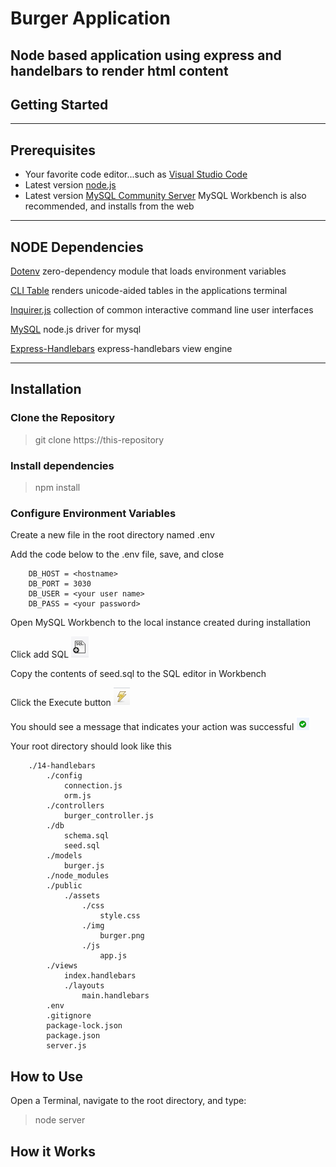 # Burger Application

Node based application using express and handelbars to render html content
---

## Getting Started

---

## Prerequisites

- Your favorite code editor...such as [Visual Studio Code](https://code.visualstudio.com/)
- Latest version [node.js](https://nodejs.org/en/)
- Latest version [MySQL Community Server](https://dev.mysql.com/downloads/) MySQL Workbench is also recommended, and installs from the web

---

## NODE Dependencies

[Dotenv](https://www.npmjs.com/package/dotenv) zero-dependency module that loads environment variables

[CLI Table](https://www.npmjs.com/package/cli-table) renders unicode-aided tables in the applications terminal

[Inquirer.js](https://www.npmjs.com/package/inquirer) collection of common interactive command line user interfaces

[MySQL](https://www.npmjs.com/package/mysql) node.js driver for mysql

[Express-Handlebars](https://www.npmjs.com/package/express-handlebars) express-handlebars view engine

---

## Installation

### Clone the Repository
> git clone https://this-repository

### Install dependencies
  > npm install

### Configure Environment Variables
Create a new file in the root directory named .env

Add the code below to the .env file, save, and close
```
    DB_HOST = <hostname>
    DB_PORT = 3030
    DB_USER = <your user name>
    DB_PASS = <your password>
```
Open MySQL Workbench to the local instance created during installation

Click add SQL ![alt](https://github.com/chaosZeroFive/14-handlebars/blob/master/demo/add-sql.PNG)

Copy the contents of seed.sql to the SQL editor in Workbench

Click the Execute button ![alt](https://github.com/chaosZeroFive/14-handlebars/blob/master/demo/run.PNG)

You should see a message that indicates your action was successful ![alt](https://github.com/chaosZeroFive/14-handlebars/blob/master/demo/success.PNG)

Your root directory should look like this

```
    ./14-handlebars
        ./config
            connection.js
            orm.js
        ./controllers
            burger_controller.js
        ./db
            schema.sql
            seed.sql
        ./models
            burger.js
        ./node_modules
        ./public
            ./assets
                ./css
                    style.css
                ./img
                    burger.png
                ./js
                    app.js
        ./views
            index.handlebars
            ./layouts
                main.handlebars
        .env
        .gitignore
        package-lock.json
        package.json
        server.js
```

## How to Use

Open a Terminal, navigate to the root directory, and type:
> node server

## How it Works

